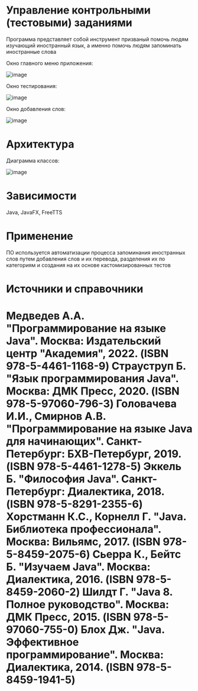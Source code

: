 <h1>Управление контрольными (тестовыми) заданиями</h1>

Программа представляет собой инструмент призваный помочь людям изучающий иностранный язык, а именно помочь людям запоминать иностранные слова

Окно главного меню приложения:

![image](https://github.com/cloudslover1/WordTest/assets/74301524/2770db62-81d3-4719-bed8-87232c44c781)

Окно тестирования:

![image](https://github.com/cloudslover1/WordTest/assets/74301524/24c80e0f-e1b7-4589-b80b-61fde8697223)

Окно добавления слов:

![image](https://github.com/cloudslover1/WordTest/assets/74301524/9eb97a3e-e9b2-46f5-b982-f458c5e58fb1)


<h1>Архитектура</h1>

Диаграмма классов:

![image](https://github.com/cloudslover1/WordTest/assets/74301524/3d50b6c2-467e-4a95-9e56-4d2a581d0c86)

<h1>Зависимости</h1>
Java, JavaFX, FreeTTS

<h1>Применение</h1>
ПО используется автоматизации процесса запоминания иностранных слов путем добавления слов и их перевода, разделения их по категориям и создания на их основе кастомизированных тестов

<h1>Источники и справочники<h1>
  
Медведев А.А. "Программирование на языке Java". Москва: Издательский центр "Академия", 2022. (ISBN 978-5-4461-1168-9)
Страуструп Б. "Язык программирования Java". Москва: ДМК Пресс, 2020. (ISBN 978-5-97060-796-3)
Головачева И.И., Смирнов А.В. "Программирование на языке Java для начинающих". Санкт-Петербург: БХВ-Петербург, 2019. (ISBN 978-5-4461-1278-5)
Эккель Б. "Философия Java". Санкт-Петербург: Диалектика, 2018. (ISBN 978-5-8291-2355-6)
Хорстманн К.С., Корнелл Г. "Java. Библиотека профессионала". Москва: Вильямс, 2017. (ISBN 978-5-8459-2075-6)
Сьерра К., Бейтс Б. "Изучаем Java". Москва: Диалектика, 2016. (ISBN 978-5-8459-2060-2)
Шилдт Г. "Java 8. Полное руководство". Москва: ДМК Пресс, 2015. (ISBN 978-5-97060-755-0)
Блох Дж. "Java. Эффективное программирование". Москва: Диалектика, 2014. (ISBN 978-5-8459-1941-5)
